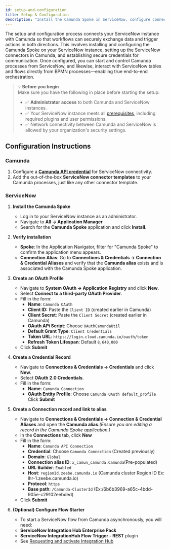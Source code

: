 ```yaml
---
id: setup-and-configuration
title: Setup & Configuration
description: "Install the Camunda Spoke in ServiceNow, configure connectors in Camunda, and set up secure credentials to enable bi-directional communication between both systems."
---
```


The setup and configuration process connects your ServiceNow instance with Camunda so that workflows can securely exchange data and trigger actions in both directions. This involves installing and configuring the Camunda Spoke on your ServiceNow instance, setting up the ServiceNow connectors in Camunda, and establishing secure credentials for communication. Once configured, you can start and control Camunda processes from ServiceNow, and likewise, interact with ServiceNow tables and flows directly from BPMN processes—enabling true end-to-end orchestration.

> 💡 **Before you begin**  
> Make sure you have the following in place before starting the setup:
>
> - ✅ **Administrator access** to both Camunda and ServiceNow instances.  
> - ✅ Your ServiceNow instance meets all [prerequisites](./prerequisites.md), including required plugins and user permissions.  
> - ✅ Network connectivity between Camunda and ServiceNow is allowed by your organization's security settings.


## Configuration Instructions

### Camunda
1. Configure a [**Camunda API credential**](../guides/setup-client-connection-credentials/) for ServiceNow connectivity.  
1. Add the out-of-the-box **ServiceNow connector templates** to your Camunda processes, just like any other connector template.

###  ServiceNow  

1. **Install the Camunda Spoke**
    - Log in to your ServiceNow instance as an administrator.
    - Navigate to **All → Application Manager**
    - Search for the **Camunda Spoke** application and click **Install**.

1. **Verify installation** 
    - **Spoke**: In the Application Navigator, filter for "Camunda Spoke" to confirm the application menu appears.  
    - **Connection Alias**: Go to **Connections & Credentials → Connection & Credential Aliases** and verify that the **Camunda alias** exists and is associated with the Camunda Spoke application.

1. **Create an OAuth Profile**
    - Navigate to **System OAuth → Application Registry** and click **New**.  
    - Select **Connect to a third-party OAuth Provider**.  
    - Fill in the form:
        - **Name**: `Camunda OAuth`
        - **Client ID:** Paste the `Client ID` (created earlier in Camunda)
        - **Client Secret**: Paste the `Client Secret` (created earlier in Camunda)
        - **OAuth APi Script**: Choose `OAuthCamundaUtil`
        - **Default Grant Type**: `Client Credentials`
        - **Token URL**: `https://login.cloud.camunda.io/oauth/token`
        - **Refresh Token Lifespan**: Default `8,640,000`
    - Click **Submit**

1. **Create a Credential Record**
    - Navigate to **Connections & Credentials → Credentials** and click **New**.  
    - Select **OAuth 2.0 Credentials**. 
    - Fill in the form:
        - **Name**:  `Camunda Connection`
        - **OAuth Entity Profile**: Choose `Camunda OAuth default_profile`
    Click **Submit**

1. **Create a Connection record and link to alias**
   - Navigate to **Connections & Credentials → Connection & Credential Aliases** and open the **Camunda alias**.*(Ensure you are editing a record in the Camunda Spoke application.)*  
   - In the **Connections** tab, click **New**
   - Fill in the form:
        - **Name**: `Camunda API Connection`
        - **Credential**: Choose `Camunda Connection` (Created previously)
        - **Domain**: `Global`
        - **Connection alias ID**: `x_camun_camunda.Camunda`(Pre-populated)
        - **URL Builder**: `Enabled`
        - **Host**: `regionId.zeebe.camunda.io` (Camunda cluster Region ID Ex: lhr-1.zeebe.camunda.io)
        - **Protocol**: `https`
        - **Base path**: `/Camunda-ClusterId` (Ex:/6b6b3969-a65c-4bdd-905e-c29102eebded)
    - Click **Submit**

1. **(Optional) Configure Flow Starter**
    - To start a ServiceNow flow from Camunda asynchronously, you will need:
    - **ServiceNow Integration Hub Enterprise Pack** 
    - **ServiceNow IntegrationHub Flow Trigger - REST** plugin
    - See [Requesting and activate Integration Hub](https://www.servicenow.com/docs/bundle/yokohama-integrate-applications/page/administer/flow-designer/concept/request-ih-overview.html)